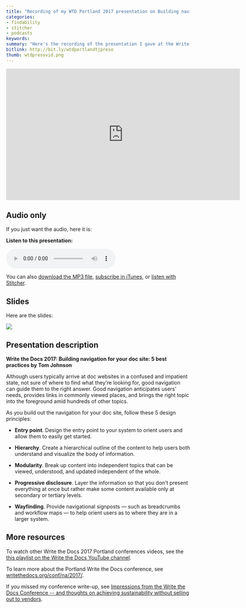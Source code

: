 ```yaml
---
title: "Recording of my WTD Portland 2017 presentation on Building navigation for your doc site -- 5 best practices"
categories:
- findability
- stitcher
- podcasts
keywords:
summary: "Here's the recording of the presentation I gave at the Write the Docs 2017 Portland conference. The presentation explores best practices for doc navigation, including principles such as hierarchy, modularity, progressive disclosure, entry point, and wayfinding. The presentation is about 20 minutes long, and you can either watch a video or listen to audio. Other WTD presentation recordings are also available."
bitlink: http://bit.ly/wtdportlandtjpreso
thumb: wtdpresovid.png
---
```


<iframe width="640" height="360" src="https://www.youtube.com/embed/w-kEmsLwPDE" frameborder="0" allowfullscreen></iframe>


## Audio only

If you just want the audio, here it is:

<div class="audioControls">
<p><b>Listen to this presentation:</b></p>
<p><audio controls="controls"><source src="https://www.podtrac.com/pts/redirect.mp3/idratherbewritingmedia.com/podcasts/wtdportland2017navigationbestpractices.mp3" type="audio/mpeg" /></audio></p>

<p>You can also <a href="https://www.podtrac.com/pts/redirect.mp3/idratherbewritingmedia.com/podcasts/wtdportland2017navigationbestpractices.mp3" alt="Recording of User-Centered Design Principles for Organizing Documentation">download the MP3 file</a>, <a href="https://itunes.apple.com/us/podcast/id-rather-be-writing-podcast/id277365275">subscribe in iTunes</a>, or <a href="http://www.stitcher.com/podcast/id-rather-be-writing-technical-writing-podcast"> listen with Stitcher</a>.</p>
</div>

## Slides

Here are the slides:

<a href="https://idratherbewriting.com/files/doc-navigation-wtd/index.html"><img src="https://s3-us-west-1.amazonaws.com/idratherbewritingmedia.com/images/wtdpresoportland.png"/></a>

## Presentation description

**Write the Docs 2017: Building navigation for your doc site: 5 best practices by Tom Johnson**

Although users typically arrive at doc websites in a confused and impatient state, not sure of where to find what they're looking for, good navigation can guide them to the right answer. Good navigation anticipates users' needs, provides links in commonly viewed places, and brings the right topic into the foreground amid hundreds of other topics.

As you build out the navigation for your doc site, follow these 5 design principles:

*   **Entry point**. Design the entry point to your system to orient users and allow them to easily get started.

*   **Hierarchy**. Create a hierarchical outline of the content to help users both understand and visualize the body of information.

*   **Modularity**. Break up content into independent topics that can be viewed, understood, and updated independent of the whole.

*   **Progressive disclosure**. Layer the information so that you don't present everything at once but rather make some content available only at secondary or tertiary levels.

*   **Wayfinding**. Provide navigational signposts — such as breadcrumbs and workflow maps — to help orient users as to where they are in a larger system.


## More resources

To watch other Write the Docs 2017 Portland conferences videos, see the [this playlist on the Write the Docs YouTube channel](https://www.youtube.com/playlist?list=PLZAeFn6dfHpkBld-70TsOoYToM3CaTxRC).

To learn more about the Portland Write the Docs conference, see [writethedocs.org/conf/na/2017/](http://www.writethedocs.org/conf/na/2017/).

If you missed my conference write-up, see [Impressions from the Write the Docs Conference -- and thoughts on achieving sustainability without selling out to vendors](https://idratherbewriting.com/2017/05/23/write-the-docs-and-the-battle-against-vendor-evil/).
